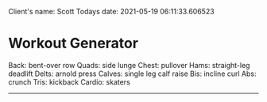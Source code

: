 Client's name: Scott
Todays date: 2021-05-19 06:11:33.606523
# Workout Generator
Back: bent-over row
Quads: side lunge
Chest: pullover
Hams: straight-leg deadlift
Delts: arnold press
Calves: single leg calf raise
Bis: incline curl
Abs: crunch
Tris: kickback
Cardio: skaters
**********************************
